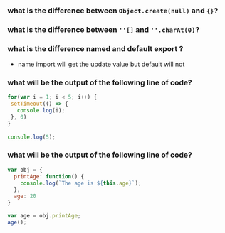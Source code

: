 ### what is the difference between `Object.create(null)` and `{}`? 
### what is the difference between `''[]` and `''.charAt(0)`? 
### what is the difference named and default export ?
- name import will get the update value but default will not 

### what will be the output of the following line of code?
```js
for(var i = 1; i < 5; i++) {
 setTimeout(() => {
   console.log(i);
 }, 0)
}
 
console.log(5);
```

### what will be the output of the following line of code?
```js
var obj = {
  printAge: function() {
    console.log(`The age is ${this.age}`);
  },
  age: 20
}

var age = obj.printAge;
age();
```